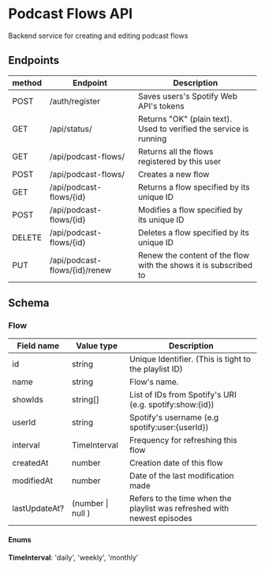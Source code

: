 # Podcast Flows API

Backend service for creating and editing podcast flows

## Endpoints

| method | Endpoint                      | Description                                                        |
| ------ | ----------------------------- | ------------------------------------------------------------------ |
| POST   | /auth/register                | Saves users's Spotify Web API's tokens                             |
| GET    | /api/status/                  | Returns "OK" (plain text). Used to verified the service is running |
| GET    | /api/podcast-flows/           | Returns all the flows registered by this user                      |
| POST   | /api/podcast-flows/           | Creates a new flow                                                 |
| GET    | /api/podcast-flows/{id}       | Returns a flow specified by its unique ID                          |
| POST   | /api/podcast-flows/{id}       | Modifies a flow specified by its unique ID                         |
| DELETE | /api/podcast-flows/{id}       | Deletes a flow specified by its unique ID                          |
| PUT    | /api/podcast-flows/{id}/renew | Renew the content of the flow with the shows it is subscribed to   |

## Schema

### Flow

| Field name    | Value type        | Description                                                             |
| ------------- | ----------------- | ----------------------------------------------------------------------- |
| id            | string            | Unique Identifier. (This is tight to the playlist ID)                   |
| name          | string            | Flow's name.                                                            |
| showIds       | string[]          | List of IDs from Spotify's URI (e.g. spotify:show:{id})                 |
| userId        | string            | Spotify's username (e.g spotify:user:{userId})                          |
| interval      | TimeInterval      | Frequency for refreshing this flow                                      |
| createdAt     | number            | Creation date of this flow                                              |
| modifiedAt    | number            | Date of the last modification made                                      |
| lastUpdateAt? | (number \| null ) | Refers to the time when the playlist was refreshed with newest episodes |

#### Enums

**TimeInterval**: 'daily', 'weekly', 'monthly'
